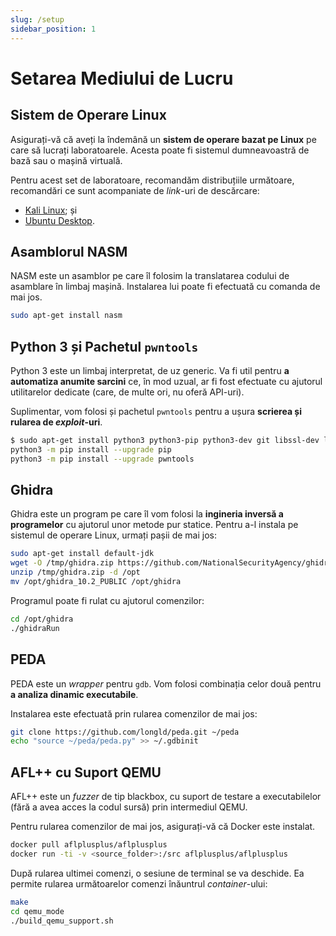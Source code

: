 ```yaml
---
slug: /setup
sidebar_position: 1
---
```


# Setarea Mediului de Lucru

## Sistem de Operare Linux

Asigurați-vă că aveți la îndemână un **sistem de operare bazat pe Linux** pe care să lucrați laboratoarele. Acesta poate fi sistemul dumneavoastră de bază sau o mașină virtuală.

Pentru acest set de laboratoare, recomandăm distribuțiile următoare, recomandări ce sunt acompaniate de *link*-uri de descărcare:

- [Kali Linux](https://www.kali.org/get-kali); și
- [Ubuntu Desktop](https://ubuntu.com/download/desktop).

## Asamblorul NASM

NASM este un asamblor pe care îl folosim la translatarea codului de asamblare în limbaj mașină. Instalarea lui poate fi efectuată cu comanda de mai jos.

```bash
sudo apt-get install nasm
```

## Python 3 și Pachetul `pwntools`

Python 3 este un limbaj interpretat, de uz generic. Va fi util pentru **a automatiza anumite sarcini** ce, în mod uzual, ar fi fost efectuate cu ajutorul utilitarelor dedicate (care, de multe ori, nu oferă API-uri).

Suplimentar, vom folosi și pachetul `pwntools` pentru a ușura **scrierea și rularea de *exploit*-uri**.

```bash
$ sudo apt-get install python3 python3-pip python3-dev git libssl-dev libffi-dev build-essential
python3 -m pip install --upgrade pip
python3 -m pip install --upgrade pwntools
```

## Ghidra

Ghidra este un program pe care îl vom folosi la **ingineria inversă a programelor** cu ajutorul unor metode pur statice. Pentru a-l instala pe sistemul de operare Linux, urmați pașii de mai jos:

```bash
sudo apt-get install default-jdk
wget -O /tmp/ghidra.zip https://github.com/NationalSecurityAgency/ghidra/releases/download/Ghidra_10.2_build/ghidra_10.2_PUBLIC_20221101.zip
unzip /tmp/ghidra.zip -d /opt
mv /opt/ghidra_10.2_PUBLIC /opt/ghidra
```

Programul poate fi rulat cu ajutorul comenzilor:

```bash
cd /opt/ghidra
./ghidraRun
```

## PEDA

PEDA este un *wrapper* pentru `gdb`. Vom folosi combinația celor două pentru **a analiza dinamic executabile**.

Instalarea este efectuată prin rularea comenzilor de mai jos:

```bash
git clone https://github.com/longld/peda.git ~/peda
echo "source ~/peda/peda.py" >> ~/.gdbinit
```

## AFL++ cu Suport QEMU

AFL++ este un *fuzzer* de tip blackbox, cu suport de testare a executabilelor (fără a avea acces la codul sursă) prin intermediul QEMU.

Pentru rularea comenzilor de mai jos, asigurați-vă că Docker este instalat.

```bash
docker pull aflplusplus/aflplusplus
docker run -ti -v <source_folder>:/src aflplusplus/aflplusplus
```

După rularea ultimei comenzi, o sesiune de terminal se va deschide. Ea permite rularea următoarelor comenzi înăuntrul *container*-ului:

```bash
make
cd qemu_mode
./build_qemu_support.sh
```
